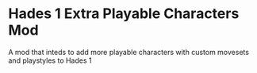 # Hades 1 Extra Playable Characters Mod

A mod that inteds to add more playable characters with custom movesets and playstyles to Hades 1
